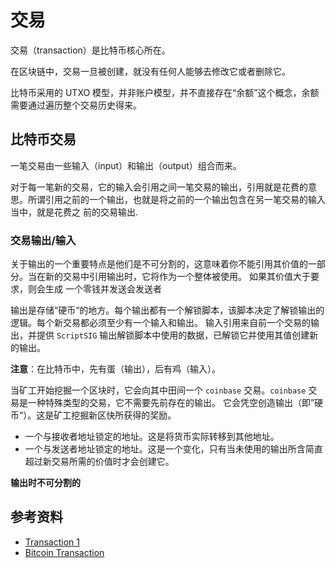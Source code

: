# 交易

交易（transaction）是比特币核心所在。

在区块链中，交易一旦被创建，就没有任何人能够去修改它或者删除它。

比特币采用的 UTXO 模型，并非账户模型，并不直接存在“余额”这个概念，余额需要通过遍历整个交易历史得来。

## 比特币交易

一笔交易由一些输入（input）和输出（output）组合而来。

对于每一笔新的交易，它的输入会引用之间一笔交易的输出，引用就是花费的意思。所谓引用之前的一个输出，也就是将之前的一个输出包含在另一笔交易的输入当中，就是花费之
前的交易输出.

### 交易输出/输入

关于输出的一个重要特点是他们是不可分割的，这意味着你不能引用其价值的一部分。当在新的交易中引用输出时，它将作为一个整体被使用。
如果其价值大于要求，则会生成 一个零钱并发送会发送者

输出是存储“硬币“的地方。每个输出都有一个解锁脚本，该脚本决定了解锁输出的逻辑。每个新交易都必须至少有一个输入和输出。
输入引用来自前一个交易的输出，并提供 `ScriptSIG` 输出解锁脚本中使用的数据，已解锁它并使用其值创建新的输出。

**注意**：在比特币中，先有蛋（输出），后有鸡（输入）。

当矿工开始挖掘一个区块时，它会向其中田间一个 `coinbase` 交易。`coinbase` 交易是一种特殊类型的交易，它不需要先前存在的输出。
它会凭空创造输出（即”硬币“）。这是矿工挖掘新区快所获得的奖励。

- 一个与接收者地址锁定的地址。这是将货币实际转移到其他地址。
- 一个与发送者地址锁定的地址。这是一个变化，只有当未使用的输出所含简直超过新交易所需的价值时才会创建它。

**输出时不可分割的**


## 参考资料
- [Transaction 1](https://jeiwan.net/posts/building-blockchain-in-go-part-4/)
- [Bitcoin Transaction](https://en.bitcoin.it/wiki/Transaction)
